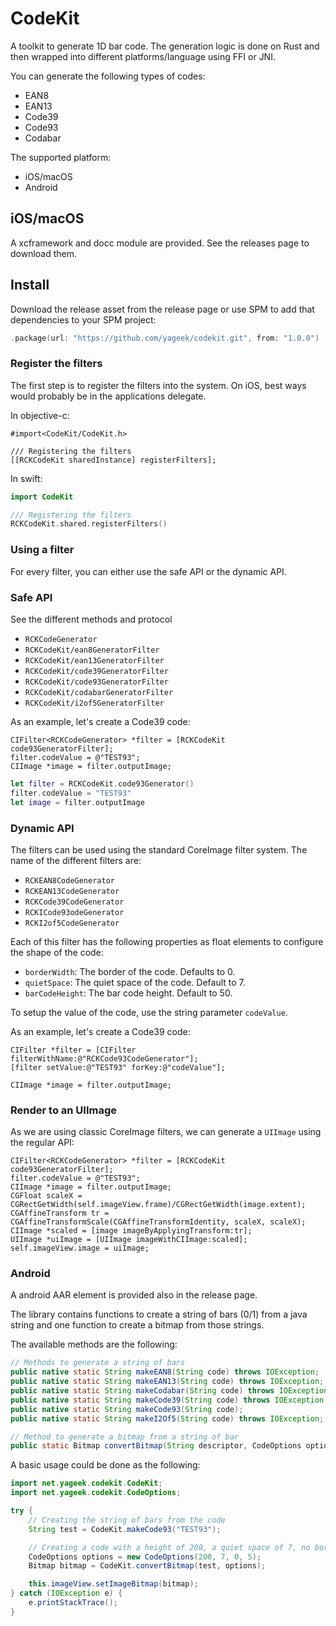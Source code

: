 # CodeKit

A toolkit to generate 1D bar code. The generation logic is done on Rust and then wrapped into
different platforms/language using FFI or JNI.

You can generate the following types of codes:

- EAN8
- EAN13
- Code39
- Code93
- Codabar

The supported platform:

- iOS/macOS
- Android

## iOS/macOS

A xcframework and docc module are provided. See the releases page to download them.

## Install

Download the release asset from the release page or use SPM to add that dependencies to your SPM project:

```swift
.package(url: "https://github.com/yageek/codekit.git", from: "1.0.0")
```

### Register the filters

The first step is to register the filters into the system. On iOS, best ways would probably be
in the applications delegate.

In objective-c:

```objc
#import<CodeKit/CodeKit.h>

/// Registering the filters
[[RCKCodeKit sharedInstance] registerFilters];
```

In swift:

```swift
import CodeKit

/// Registering the filters
RCKCodeKit.shared.registerFilters()
```

### Using a filter

For every filter, you can either use the safe API or the dynamic API.

### Safe API

See the different methods and protocol

- `RCKCodeGenerator`
- `RCKCodeKit/ean8GeneratorFilter`
- `RCKCodeKit/ean13GeneratorFilter`
- `RCKCodeKit/code39GeneratorFilter`
- `RCKCodeKit/code93GeneratorFilter`
- `RCKCodeKit/codabarGeneratorFilter`
- `RCKCodeKit/i2of5GeneratorFilter`

As an example, let's create a Code39 code:

```objc
CIFilter<RCKCodeGenerator> *filter = [RCKCodeKit code93GeneratorFilter];
filter.codeValue = @"TEST93";
CIImage *image = filter.outputImage;
```

```swift
let filter = RCKCodeKit.code93Generator()
filter.codeValue = "TEST93"
let image = filter.outputImage
```

### Dynamic API

The filters can be used using the standard CoreImage filter system.
The name of the different filters are:

- `RCKEAN8CodeGenerator`
- `RCKEAN13CodeGenerator`
- `RCKCode39CodeGenerator`
- `RCKICode93odeGenerator`
- `RCKI2of5CodeGenerator`

Each of this filter has the following properties as float elements to configure the shape
of the code:

- `borderWidth`: The border of the code. Defaults to 0.
- `quietSpace`: The quiet space of the code. Default to 7.
- `barCodeHeight`: The bar code height. Default to 50.

To setup the value of the code, use the string parameter `codeValue`.

As an example, let's create a Code39 code:

```objc
CIFilter *filter = [CIFilter filterWithName:@"RCKCode93CodeGenerator"];
[filter setValue:@"TEST93" forKey:@"codeValue"];

CIImage *image = filter.outputImage;
```

### Render to an UIImage

As we are using classic CoreImage filters, we can generate a `UIImage` using
the regular API:

```objc
CIFilter<RCKCodeGenerator> *filter = [RCKCodeKit code93GeneratorFilter];
filter.codeValue = @"TEST93";
CIImage *image = filter.outputImage;
CGFloat scaleX = CGRectGetWidth(self.imageView.frame)/CGRectGetWidth(image.extent);
CGAffineTransform tr = CGAffineTransformScale(CGAffineTransformIdentity, scaleX, scaleX);
CIImage *scaled = [image imageByApplyingTransform:tr];
UIImage *uiImage = [UIImage imageWithCIImage:scaled];
self.imageView.image = uiImage;
```

### Android

A android AAR element is provided also in the release page.

The library contains functions to create a string of bars (0/1) from a java string
and one function to create a bitmap from those strings.

The available methods are the following:

```java
// Methods to generate a string of bars
public native static String makeEAN8(String code) throws IOException;
public native static String makeEAN13(String code) throws IOException;
public native static String makeCodabar(String code) throws IOException;
public native static String makeCode39(String code) throws IOException;
public native static String makeCode93(String code);
public native static String makeI2Of5(String code) throws IOException;

// Method to generate a bitmap from a string of bar
public static Bitmap convertBitmap(String descriptor, CodeOptions options)
```

A basic usage could be done as the following:

```java
import net.yageek.codekit.CodeKit;
import net.yageek.codekit.CodeOptions;

try {
    // Creating the string of bars from the code
    String test = CodeKit.makeCode93("TEST93");

    // Creating a code with a height of 200, a quiet space of 7, no border and a bar width of 5
    CodeOptions options = new CodeOptions(200, 7, 0, 5);
    Bitmap bitmap = CodeKit.convertBitmap(test, options);

    this.imageView.setImageBitmap(bitmap);
} catch (IOException e) {
    e.printStackTrace();
}
```
